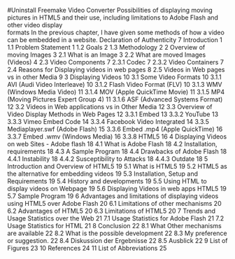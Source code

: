 #Uninstall Freemake Video Converter
Possibilities of displaying moving pictures in HTML5 and their use, including limitations to Adobe Flash and other video display  
formats
In the previous chapter, I have given some methods of how a video can be embedded in a website.
Declaration of Authenticity	7
Introduction	1
1.1	Problem Statement	1
1.2	Goals	2
1.3	Methodology	2
2	Overview of moving Images	3
2.1	What is an Image	3
2.2	What are moved Images (Videos)	4
2.3	Video Components	7
2.3.1	Codec	7
2.3.2	Video Containers	7
2.4	Reasons for Displaying videos in web pages	8
2.5	Videos in Web pages vs in other Media	9
3	Displaying Videos	10
3.1	Some Video Formats	10
3.1.1	AVI (Audi Video Interleave)	10
3.1.2	Flash Video Format (FLV)	10
3.1.3	WMV (Windows Media Video)	11
3.1.4	MOV (Apple QuickTime Movie)	11
3.1.5	MP4 (Moving Pictures Expert Group 4)	11
3.1.6	ASF (Advanced Systems Format)	12
3.2	Videos in Web applications vs in Other Media	12
3.3	Overview of Video Display Methods in Web Pages	12
3.3.1	Embed	13
3.3.2	YouTube	13
3.3.3	Vimeo Embed Code	14
3.3.4	Facebook Video Integrated	14
3.3.5	Mediaplayer.swf (Adobe Flash)	15
3.3.6	Embed .mp4 (Apple QuickTime)	16
3.3.7	Embed .wmv (Windows Media)	16
3.3.8	HTML5	16
4	Displaying Videos on web Sites - Adobe flash	18
4.1	What is Adobe Flash	18
4.2	Installation, requirements	18
4.3	A Sample Program	18
4.4	Drawbacks of Adobe Flash	18
4.4.1	Instability	18
4.4.2	Susceptibility to Attacks	18
4.4.3	Outdate	18
5	Introduction and Overview of HTML5	19
5.1	What is HTML5	19
5.2	HTML5 as the alternative for embedding videos	19
5.3	Installation, Setup and Requirements	19
5.4	History and developments	19
5.5	Using HTML to display videos on Webpage	19
5.6	Displaying Videos in web apps HTML5	19
5.7	Sample Program	19
6	Advantages and limitations of displaying videos using HTML5 over Adobe Flash	20
6.1	Limitations of other mechanisms	20
6.2	Advantages of HTML5	20
6.3	Limitations of HTML5	20
7	Trends and Usage Statistics over the Web	21
7.1	Usage Statistics for Adobe Flash	21
7.2	Usage Statistics for HTML	21
8	Conclusion	22
8.1	What Other mechanisms are available	22
8.2	What is the possible development	22
8.3	My preference or suggestion.	22
8.4	Diskussion der Ergebnisse	22
8.5	Ausblick	22
9	List of Figures	23
10	References	24
11	List of Abbreviations	25
 
